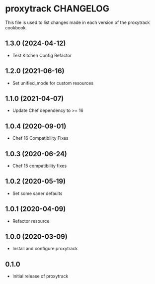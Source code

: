 proxytrack CHANGELOG
====================
This file is used to list changes made in each version of the
proxytrack cookbook.

1.3.0 (2024-04-12)
------------------
- Test Kitchen Config Refactor

1.2.0 (2021-06-16)
------------------
- Set unified_mode for custom resources

1.1.0 (2021-04-07)
------------------
- Update Chef dependency to >= 16

1.0.4 (2020-09-01)
------------------
- Chef 16 Compatibility Fixes

1.0.3 (2020-06-24)
------------------
- Chef 15 compatibility fixes

1.0.2 (2020-05-19)
------------------
- Set some saner defaults

1.0.1 (2020-04-09)
------------------
- Refactor resource

1.0.0 (2020-03-09)
------------------
- Install and configure proxytrack

0.1.0
-----
- Initial release of proxytrack

